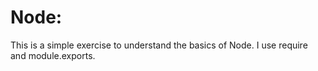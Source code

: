 # Node:

This is  a simple exercise to understand the basics of Node. I use require and module.exports.